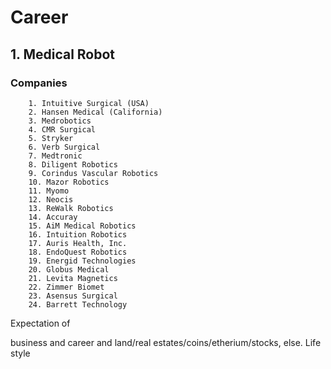 # Career

## 1. Medical Robot
### Companies
		1. Intuitive Surgical (USA)
		2. Hansen Medical (California)
		3. Medrobotics 
		4. CMR Surgical
		5. Stryker
		6. Verb Surgical
		7. Medtronic
		8. Diligent Robotics
		9. Corindus Vascular Robotics
		10. Mazor Robotics
		11. Myomo
		12. Neocis
		13. ReWalk Robotics
		14. Accuray
		15. AiM Medical Robotics
		16. Intuition Robotics
		17. Auris Health, Inc.
		18. EndoQuest Robotics
		19. Energid Technologies
		20. Globus Medical
		21. Levita Magnetics
		22. Zimmer Biomet
		23. Asensus Surgical
		24. Barrett Technology






Expectation of

business and career and land/real estates/coins/etherium/stocks, else. Life style 
